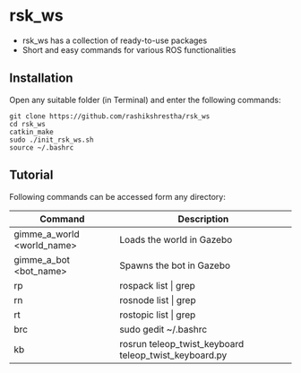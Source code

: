 # rsk_ws

* rsk_ws has a collection of ready-to-use packages
* Short and easy commands for various ROS functionalities

## Installation
Open any suitable folder (in Terminal) and enter the following commands:
```
git clone https://github.com/rashikshrestha/rsk_ws
cd rsk_ws
catkin_make
sudo ./init_rsk_ws.sh
source ~/.bashrc
```

## Tutorial
Following commands can be accessed form any directory:

| 			Command  				| 				Description				 					|
| --------------------------------- | --------------------------------------------------------- |
| gimme_a_world <world_name>  		| Loads the world in Gazebo 			 					|
| gimme_a_bot <bot_name>  			| Spawns the bot in Gazebo			 	 					|
| rp <keyword>  					| rospack list &#124; grep <keyword>	 					|
| rn <keyword>  					| rosnode list &#124; grep <keyword>					    |
| rt <keyword>  					| rostopic list &#124; grep <keyword>	 					|
| brc  								| sudo gedit ~/.bashrc					 					|
| kb								| rosrun teleop_twist_keyboard teleop_twist_keyboard.py 	|

